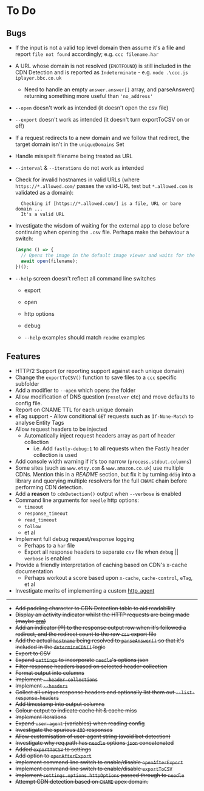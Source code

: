 # To Do

## Bugs

* If the input is not a valid top level domain then assume it's a file and report `file not found` accordingly; e.g. `ccc filename.har`
* A URL whose domain is not resolved (`ENOTFOUND`) is still included in the CDN Detection and is reported as `Indeterminate` - e.g. `node .\ccc.js iplayer.bbc.co.uk`
  * Need to handle an empty `answer.answer[]` array, and parseAnswer() returning something more useful than `'no_address'`
* `--open` doesn't work as intended (it doesn't open the csv file)
* `--export` doesn't work as intended (it doesn't turn exportToCSV on or off)
* If a request redirects to a new domain and we follow that redirect, the target domain isn't in the `uniqueDomains` Set
* Handle misspelt filename being treated as URL
* `--interval` & `--iterations` do not work as intended
* Check for invalid hostnames in valid URLs (where `https://*.allowed.com/` passes the valid-URL test but `*.allowed.com` is validated as a domain):

  ```text
    Checking if [https://*.allowed.com/] is a file, URL or bare domain ...
    It's a valid URL
  ```

* Investigate the wisdom of waiting for the external app to close before continuing when opening the `.csv` file. Perhaps make the behaviour a switch:

  ```JavaScript
  (async () => {
    // Opens the image in the default image viewer and waits for the opened app to quit.
    await open(filename);
  })();
  ```

* `--help` screen doesn't reflect all command line switches
  * export
  * open
  * http options
  * debug

  * `--help` examples should match `readme` examples

## Features

* HTTP/2 Support (or reporting support against each unique domain)
* Change the `exportToCSV()` function to save files to a `ccc` specific subfolder
* Add a modifier to `--open` which opens the folder
* Allow modification of DNS question (`resolver` etc) and move defaults to config file.
* Report on CNAME TTL for each unique domain
* eTag support - Allow conditional `GET` requests such as `If-None-Match` to analyse Entity Tags
* Allow request headers to be injected
  * Automatically inject request headers array as part of header collection
    * i.e. Add `fastly-debug:1` to all requests when the Fastly header collection is used
* Add console width warning if it's too narrow (`process.stdout.columns`)
* Some sites (such as `www.etsy.com` & `www.amazon.co.uk`) use multiple CDNs. Mention this in a *README* section, but fix it by turning `ddig` into a library and querying multiple resolvers for the full `CNAME` chain before performing CDN detection.
* Add a **reason** to `cdnDetection()` output when `--verbose` is enabled
* Command line arguments for `needle` http options:
  * `timeout`
  * `response_timeout`
  * `read_timeout`
  * `follow`
  * et al
* Implement full debug request/response logging
  * Perhaps to a `har` file
  * Export all response headers to separate `csv` file when `debug` || `verbose` is enabled
* Provide a friendly interpretation of caching based on CDN's x-cache documentation
  * Perhaps workout a score based upon `x-cache`, `cache-control`, `eTag`, et al
* Investigate merits of implementing a custom [http_agent](https://nodejs.org/api/http.html#http_class_http_agent)

---

* ~~Add padding character to CDN Detection table to aid readability~~
* ~~Display an activity indicator whilst the HTTP requests are being made (maybe [ora](https://www.npmjs.com/package/ora))~~
* ~~Add an indicator [®] to the response output row when it's followed a redirect, and the redirect count to the raw `csv` export file~~
* ~~Add the actual `hostname` being resolved to `parseAnswer()` so that it's included in the `determineCDN()` logic~~
* ~~Export to CSV~~
* ~~Expand `settings` to incorporate `needle`'s options json~~
* ~~Filter response headers based on selected header collection~~
* ~~Format output into columns~~
* ~~Implement `--header-collections`~~
* ~~Implement `--headers`~~
* ~~Collect all unique response headers and optionally list them out `--list-response-headers`~~
* ~~Add timestamp into output columns~~
* ~~Colour output to indicate cache hit & cache miss~~
* ~~Implement iterations~~
* ~~Expand `user-agent` {variables} when reading config~~
* ~~Investigate the spurious `400` responses~~
* ~~Allow customisation of user-agent string (avoid bot detection)~~
* ~~Investigate why req.path has `needle` options `json` concatenated~~
* ~~Added `exportToCSV` to settings~~
* ~~Add option to `openAfterExport`~~
* ~~Implement command line switch to enable/disable `openAfterExport`~~
* ~~Implement command line switch to enable/disable `exportToCSV`~~
* ~~Implement `settings.options.httpOptions` passed through to `needle`~~
* ~~Attempt CDN detection based on `CNAME` apex domain.~~
